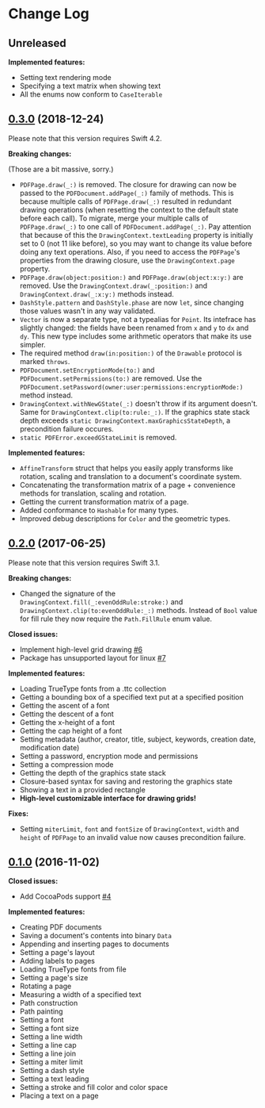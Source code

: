 # Change Log

## Unreleased

**Implemented features:**

- Setting text rendering mode
- Specifying a text matrix when showing text
- All the enums now conform to `CaseIterable`

## [0.3.0](https://github.com/WeirdMath/SwiftyHaru/tree/0.3.0) (2018-12-24)

Please note that this version requires Swift 4.2.

**Breaking changes:**

(Those are a bit massive, sorry.)

- `PDFPage.draw(_:)` is removed. The closure for drawing can now be passed to the `PDFDocument.addPage(_:)` family of methods. This is because multiple calls of `PDFPage.draw(_:)` resulted in redundant drawing operations (when resetting the context to the default state before each call). To migrate, merge your multiple calls of `PDFPage.draw(_:)` to one call of `PDFDocument.addPage(_:)`. Pay attention that because of this the `DrawingContext.textLeading` property is initially set to 0 (not 11 like before), so you may want to change its value before doing any text operations. Also, if you need to access the `PDFPage`'s properties from the drawing closure, use the `DrawingContext.page` property.
- `PDFPage.draw(object:position:)` and `PDFPage.draw(object:x:y:)` are removed. Use the `DrawingContext.draw(_:position:)` and `DrawingContext.draw(_:x:y:)` methods instead.
- `DashStyle.pattern` and `DashStyle.phase` are now `let`, since changing those values wasn't in any way validated.
- `Vector` is now a separate type, not a typealias for `Point`. Its intefrace has slightly changed: the fields have been renamed from `x` and `y` to `dx` and `dy`. This new type includes some arithmetic operators that make its use simpler.
- The required method `draw(in:position:)` of the `Drawable` protocol is marked `throws`.
- `PDFDocument.setEncryptionMode(to:)` and `PDFDocument.setPermissions(to:)` are removed. Use the `PDFDocument.setPassword(owner:user:permissions:encryptionMode:)` method  instead.
- `DrawingContext.withNewGState(_:)` doesn't throw if its argument doesn't. Same for `DrawingContext.clip(to:rule:_:)`. If the graphics state stack depth exceeds `static DrawingContext.maxGraphicsStateDepth`, a precondition failure occures.
- `static PDFError.exceedGStateLimit` is removed.

**Implemented features:**

- `AffineTransform` struct that helps you easily apply transforms like rotation, scaling and translation to a document's coordinate system.
- Concatenating the transformation matrix of a page + convenience methods for translation, scaling and rotation.
- Getting the current transformation matrix of a page.
- Added conformance to `Hashable` for many types.
- Improved debug descriptions for `Color` and the geometric types.

## [0.2.0](https://github.com/WeirdMath/SwiftyHaru/tree/0.2.0) (2017-06-25)

Please note that this version requires Swift 3.1.

**Breaking changes:**

- Changed the signature of the `DrawingContext.fill(_:evenOddRule:stroke:)` and `DrawingContext.clip(to:evenOddRule:_:)` methods. Instead of `Bool` value for fill rule they now require the `Path.FillRule` enum value.

**Closed issues:**

- Implement high-level grid drawing [\#6](https://github.com/WeirdMath/SwiftyHaru/issues/6)
- Package has unsupported layout for linux [\#7](https://github.com/WeirdMath/SwiftyHaru/issues/7)

**Implemented features:**

- Loading TrueType fonts from a .ttc collection
- Getting a bounding box of a specified text put at a specified position
- Getting the ascent of a font
- Getting the descent of a font
- Getting the x-height of a font
- Getting the cap height of a font
- Setting metadata (author, creator, title, subject, keywords, creation date, modification date)
- Setting a password, encryption mode and permissions
- Setting a compression mode
- Getting the depth of the graphics state stack
- Closure-based syntax for saving and restoring the graphics state
- Showing a text in a provided rectangle
- **High-level customizable interface for drawing grids!**

**Fixes:**

- Setting `miterLimit`, `font` and `fontSize` of `DrawingContext`, `width` and `height` of `PDFPage` to an invalid value now causes precondition failure.

## [0.1.0](https://github.com/WeirdMath/SwiftyHaru/tree/0.1.0) (2016-11-02)
**Closed issues:**

- Add CocoaPods support [\#4](https://github.com/WeirdMath/SwiftyHaru/issues/4)

**Implemented features:**

- Creating PDF documents
- Saving a document's contents into binary `Data`
- Appending and inserting pages to documents
- Setting a page's layout
- Adding labels to pages
- Loading TrueType fonts from file
- Setting a page's size
- Rotating a page
- Measuring a width of a specified text
- Path construction
- Path painting
- Setting a font
- Setting a font size
- Setting a line width
- Setting a line cap
- Setting a line join
- Setting a miter limit
- Setting a dash style
- Setting a text leading
- Setting a stroke and fill color and color space
- Placing a text on a page
